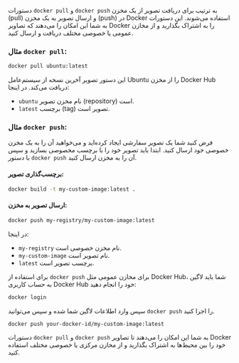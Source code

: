 دستورات `docker pull` و `docker push` به ترتیب برای دریافت تصویر از یک مخزن (pull) و ارسال تصویر به یک مخزن (push) در Docker استفاده می‌شوند. این دستورات به شما این امکان را می‌دهند که تصاویر Docker را به اشتراک بگذارید و از مخازن عمومی یا خصوصی مختلف دریافت و ارسال کنید.

### مثال `docker pull`:

```bash
docker pull ubuntu:latest
```

این دستور تصویر آخرین نسخه از سیستم‌عامل Ubuntu را از مخزن Docker Hub دریافت می‌کند. در اینجا:

- `ubuntu` نام مخزن تصویر (repository) است.
- `latest` برچسب (tag) تصویر است.

### مثال `docker push`:

فرض کنید شما یک تصویر سفارشی ایجاد کرده‌اید و می‌خواهید آن را به یک مخزن خصوصی خود ارسال کنید. ابتدا باید تصویر خود را با برچسب مخصوصی بسازید و سپس با دستور `docker push` آن را به مخزن ارسال کنید.

#### برچسب‌گذاری تصویر:

```bash
docker build -t my-custom-image:latest .
```

#### ارسال تصویر به مخزن:

```bash
docker push my-registry/my-custom-image:latest
```

در اینجا:

- `my-registry` نام مخزن خصوصی است.
- `my-custom-image` نام تصویر است.
- `latest` برچسب تصویر است.

برای استفاده از `docker push` برای مخازن عمومی مثل Docker Hub، شما باید لاگین به حساب کاربری Docker Hub خود را انجام دهید:

```bash
docker login
```

سپس وارد اطلاعات لاگین شما شده و سپس می‌توانید `docker push` را اجرا کنید.

```bash
docker push your-docker-id/my-custom-image:latest
```

دستورات `docker pull` و `docker push` به شما این امکان را می‌دهند تا تصاویر Docker خود را بین محیط‌ها به اشتراک بگذارید و از مخازن مرکزی یا خصوصی مختلف استفاده کنید.
